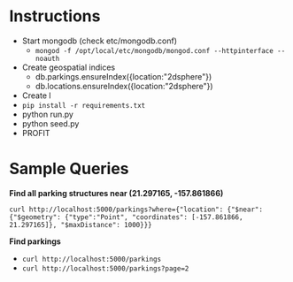 Instructions
============

  - Start mongodb (check etc/mongodb.conf)
    - `mongod -f /opt/local/etc/mongodb/mongod.conf --httpinterface --noauth`
  - Create geospatial indices 
    - db.parkings.ensureIndex({location:"2dsphere"})
    - db.locations.ensureIndex({location:"2dsphere"})
  - Create l
  - `pip install -r requirements.txt`
  - python run.py
  - python seed.py
  - PROFIT

Sample Queries
==============

**Find all parking structures near (21.297165, -157.861866)**

`curl http://localhost:5000/parkings?where={"location": {"$near": {"$geometry": {"type":"Point", "coordinates": [-157.861866, 21.297165]}, "$maxDistance": 1000}}}`

**Find parkings**

  * `curl http://localhost:5000/parkings`
  * `curl http://localhost:5000/parkings?page=2`
